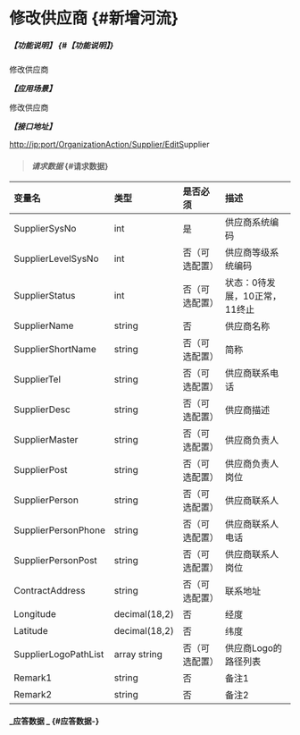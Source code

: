 # 修改供应商 {#新增河流}

##### _【功能说明】_ {#【功能说明】}

修改供应商

_**【应用场景】**_

修改供应商

_**【接口地址】**_

[http://ip:port/OrganizationAction/Supplier/EditS](http://ip:port/OrganizationAction/Customer/AddCustomer)upplier

> #### _请求数据_ {#请求数据}

| 变量名 | 类型 | 是否必须 | 描述 |
| :--- | :--- | :--- | :--- |
| SupplierSysNo | int | 是 | 供应商系统编码 |
| SupplierLevelSysNo | int | 否（可选配置） | 供应商等级系统编码 |
| SupplierStatus | int | 否（可选配置） | 状态：0待发展，10正常，11终止 |
| SupplierName | string | 否 | 供应商名称 |
| SupplierShortName | string | 否（可选配置） | 简称 |
| SupplierTel | string | 否（可选配置） | 供应商联系电话 |
| SupplierDesc | string | 否（可选配置） | 供应商描述 |
| SupplierMaster | string | 否（可选配置） | 供应商负责人 |
| SupplierPost | string | 否（可选配置） | 供应商负责人岗位 |
| SupplierPerson | string | 否（可选配置） | 供应商联系人 |
| SupplierPersonPhone | string | 否（可选配置） | 供应商联系人电话 |
| SupplierPersonPost | string | 否（可选配置） | 供应商联系人岗位 |
| ContractAddress | string | 否（可选配置） | 联系地址 |
| Longitude | decimal\(18,2\) | 否 | 经度 |
| Latitude | decimal\(18,2\) | 否 | 纬度 |
| SupplierLogoPathList | array string | 否（可选配置） | 供应商Logo的路径列表 |
| Remark1| string | 否 | 备注1 |
| Remark2| string | 否 | 备注2 |



#### _应答数据 _ {#应答数据-}



